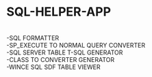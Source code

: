 # SQL-HELPER-APP
<br>-SQL FORMATTER
<br>-SP_EXECUTE TO NORMAL QUERY CONVERTER
<br>-SQL SERVER TABLE T-SQL GENERATOR
<br>-CLASS TO CONVERTER GENERATOR
<br>-WINCE SQL SDF TABLE VIEWER
